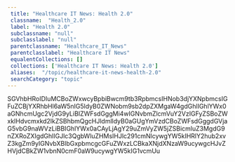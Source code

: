 ```yaml
--- 
 title: "Healthcare IT News: Health 2.0" 
 classname:  "Health_2.0" 
 label: "Health 2.0" 
 subclassname: "null" 
 subclasslabel: "null" 
 parentclassname: "Healthcare_IT_News" 
 parentclasslabel: "Healthcare IT News" 
 equalentCollections: [] 
 collections: ['Healthcare IT News: Health 2.0']
 aliases:  "/topic/healthcare-it-news-health-2.0"  
 searchCategory: "topic" 
---
```

SGVhbHRoIDIuMCBoZWxwcyBpbiBwcm9tb3RpbmcsIHNob3djYXNpbmcsIGFuZCBjYXRhbHl6aW5nIG5ldyB0ZWNobm9sb2dpZXMgaW4gdGhlIGhlYWx0aGNhcmUgc2VjdG9yLiBIZWFsdGggMi4wIGNvbmZlcmVuY2VzIGFyZSBoZWxkIHdvcmxkd2lkZSBhbmQgcHJldmlldyB0aGUgYmVzdCBoZWFsdGggdGVjaG5vbG9naWVzLiBBIGhlYWx0aCAyLjAgY29uZmVyZW5jZSBicmluZ3MgdG9nZXRoZXIgdGhlIGJlc3QgbWluZHMsIHJlc291cmNlcywgYW5kIHRlY2hub2xvZ3kgZm9yIGNvbXBlbGxpbmcgcGFuZWxzLCBkaXNjdXNzaW9ucywgcHJvZHVjdCBkZW1vbnN0cmF0aW9ucywgYW5kIG1vcmUu